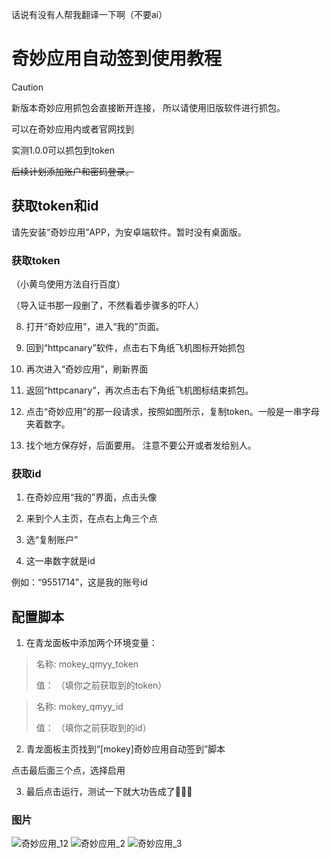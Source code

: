 话说有没有人帮我翻译一下啊（不要ai）

# 奇妙应用自动签到使用教程

> [!CAUTION] 
> 新版本奇妙应用抓包会直接断开连接，
> 所以请使用旧版软件进行抓包。
>
> 可以在奇妙应用内或者官网找到
>
> 实测1.0.0可以抓包到token

<del>后续计划添加账户和密码登录。</del>

## 获取token和id

请先安装“奇妙应用”APP，为安卓端软件。暂时没有桌面版。


### 获取token
（小黄鸟使用方法自行百度）

（导入证书那一段删了，不然看着步骤多的吓人）

8. 打开“奇妙应用”，进入“我的”页面。

9. 回到“httpcanary”软件，点击右下角纸飞机图标开始抓包

10. 再次进入“奇妙应用”，刷新界面

11. 返回“httpcanary”，再次点击右下角纸飞机图标结束抓包。

12. 点击“奇妙应用”的那一段请求，按照如图所示，复制token。一般是一串字母夹着数字。

13. 找个地方保存好，后面要用。
注意不要公开或者发给别人。

### 获取id
1. 在奇妙应用“我的”界面，点击头像

2. 来到个人主页，在点右上角三个点

3. 选“复制账户”

4. 这一串数字就是id

例如：“9551714”，这是我的账号id

## 配置脚本

1. 在青龙面板中添加两个环境变量：

> 名称:
> mokey_qmyy_token
>
> 值：
> （填你之前获取到的token）
>


> 名称:
> mokey_qmyy_id
>
> 值：
> （填你之前获取到的id）
>

2. 青龙面板主页找到“[mokey]奇妙应用自动签到”脚本

点击最后面三个点，选择启用

3. 最后点击运行，测试一下就大功告成了🎉🎉🎉


### 图片

![奇妙应用_12](https://img.picui.cn/free/2025/07/09/686dd6662f999.jpg "奇妙应用_12")
![奇妙应用_2](https://img.picui.cn/free/2025/06/19/6853621c53cca.jpg "奇妙应用_2")
![奇妙应用_3](https://img.picui.cn/free/2025/06/19/6853621cdd861.jpg "奇妙应用_3")
